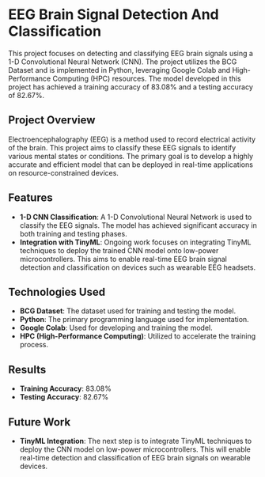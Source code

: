 # EEG Brain Signal Detection And Classification

This project focuses on detecting and classifying EEG brain signals using a 1-D Convolutional Neural Network (CNN). The project utilizes the BCG Dataset and is implemented in Python, leveraging Google Colab and High-Performance Computing (HPC) resources. The model developed in this project has achieved a training accuracy of 83.08% and a testing accuracy of 82.67%.

## Project Overview

Electroencephalography (EEG) is a method used to record electrical activity of the brain. This project aims to classify these EEG signals to identify various mental states or conditions. The primary goal is to develop a highly accurate and efficient model that can be deployed in real-time applications on resource-constrained devices.

## Features

- **1-D CNN Classification**: A 1-D Convolutional Neural Network is used to classify the EEG signals. The model has achieved significant accuracy in both training and testing phases.
- **Integration with TinyML**: Ongoing work focuses on integrating TinyML techniques to deploy the trained CNN model onto low-power microcontrollers. This aims to enable real-time EEG brain signal detection and classification on devices such as wearable EEG headsets.

## Technologies Used

- **BCG Dataset**: The dataset used for training and testing the model.
- **Python**: The primary programming language used for implementation.
- **Google Colab**: Used for developing and training the model.
- **HPC (High-Performance Computing)**: Utilized to accelerate the training process.

## Results

- **Training Accuracy**: 83.08%
- **Testing Accuracy**: 82.67%

## Future Work

- **TinyML Integration**: The next step is to integrate TinyML techniques to deploy the CNN model on low-power microcontrollers. This will enable real-time detection and classification of EEG brain signals on wearable devices.
